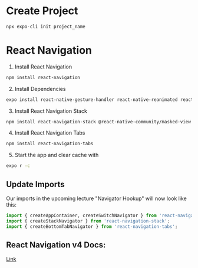 # Create Project
```bash
npx expo-cli init project_name
```

# React Navigation

1. Install React Navigation
```bash
npm install react-navigation
```

2. Install Dependencies
```bash
expo install react-native-gesture-handler react-native-reanimated react-native-screens react-native-safe-area-context @react-native-community/masked-view
```

3. Install React Navigation Stack
```bash
npm install react-navigation-stack @react-native-community/masked-view
```

4. Install React Navigation Tabs
```bash
npm install react-navigation-tabs
```

5. Start the app and clear cache with 
```bash
expo r -c
```

## Update Imports
Our imports in the upcoming lecture "Navigator Hookup" will now look like this:

```python
import { createAppContainer, createSwitchNavigator } from 'react-navigation';
import { createStackNavigator } from 'react-navigation-stack';
import { createBottomTabNavigator } from 'react-navigation-tabs';
```

## React Navigation v4 Docs:
[Link](https://reactnavigation.org/docs/4.x/getting-started)
